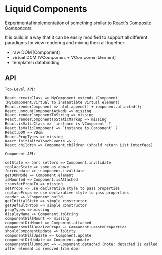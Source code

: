 # Liquid Components

Experimental implementation of something similar to React's
[Composite Components](http://facebook.github.io/react/docs/multiple-components.html)

It is build in a way that it can be easily modified to support all
different paradigms for view rendering and mixing them all together:

- raw DOM [Component]
- virtual DOM [VComponent + VComponentElement]
- templates+databinding

## API

```
Top-Level API:

React.createClass => MyComponent extends VComponent (MyComponent.virtual to instantiate virtual element)
React.renderComponent => html.append() + component.attached();
React.unmountComponentAtNode => missing
React.renderComponentToString => missing
React.renderComponentToStaticMarkup => missing
React.isValidClass => `instance is VComponent` ?
React.isValidComponent => `instance is Component` ?
React.DOM => VDom
React.PropTypes => missing
React.initializeTouchEvents => ?
React.children => Component.children (should return List interface)

Component API:

setState => Dart setters => Component.invalidate
replaceState => same as above
forceUpdate => ~Component.invalidate
getDOMNode => Component.element
isMounted => Component.isAttached
transferPropsTo => missing
setProps => use declarative style to pass properties
replaceProps => use declarative style to pass properties
render => VComponent.build
getInitialState => simple constructor
getDefaultProps => simple constructor
propTypes => missing
displayName => Component.toString
componentWillMount => missing
componentDidMount => Component.attached
componentWillReceiveProps => Component.updateProperties
shouldComponentUpdate => isDirty
componentWillUpdate => Component.update
componentDidUpdate => Component.update
componentWillUnmount => ~Component.detached (note: detached is called after element is removed from dom)
```